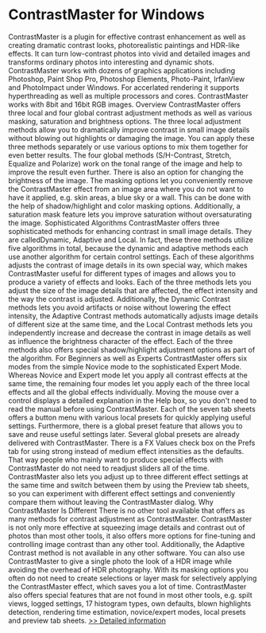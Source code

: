 # ContrastMaster for Windows
ContrastMaster is a plugin for effective contrast enhancement as well as creating dramatic contrast looks, photorealistic paintings and HDR-like effects. It can turn low-contrast photos into vivid and detailed images and transforms ordinary photos into interesting and dynamic shots. ContrastMaster works with dozens of graphics applications including Photoshop, Paint Shop Pro, Photoshop Elements, Photo-Paint, IrfanView and PhotoImpact under Windows. For accerlated rendering it supports hyperthreading as well as multiple processors and cores. ContrastMaster works with 8bit and 16bit RGB images. Overview ContrastMaster offers three local and four global contrast adjustment methods as well as various masking, saturation and brightness options. The three local adjustment methods allow you to dramatically improve contrast in small image details without blowing out highlights or damaging the image. You can apply these three methods separately or use various options to mix them together for even better results. The four global methods (S/H-Contrast, Stretch, Equalize and Polarize) work on the tonal range of the image and help to improve the result even further. There is also an option for changing the brightness of the image. The masking options let you conveniently remove the ContrastMaster effect from an image area where you do not want to have it applied, e.g. skin areas, a blue sky or a wall. This can be done with the help of shadow/highlight and color masking options. Additionally, a saturation mask feature lets you improve saturation without oversaturating the image. Sophisticated Algorithms ContrastMaster offers three sophisticated methods for enhancing contrast in small image details. They are calledDynamic, Adaptive and Local. In fact, these three methods utilize five algorithms in total, because the dynamic and adaptive methods each use another algorithm for certain control settings. Each of these algorithms adjusts the contrast of image details in its own special way, which makes ContrastMaster useful for different types of images and allows you to produce a variety of effects and looks. Each of the three methods lets you adjust the size of the image details that are affected, the effect intensity and the way the contrast is adjusted. Additionally, the Dynamic Contrast methods lets you avoid artifacts or noise without lowering the effect intensity, the Adaptive Contrast methods automatically adjusts image details of different size at the same time, and the Local Contrast methods lets you independently increase and decrease the contrast in image details as well as influence the brightness character of the effect. Each of the three methods also offers special shadow/highlight adjustment options as part of the algorithm. For Beginners as well as Experts ContrastMaster offers six modes from the simple Novice mode to the sophisticated Expert Mode. Whereas Novice and Expert mode let you apply all contrast effects at the same time, the remaining four modes let you apply each of the three local effects and all the global effects individually. Moving the mouse over a control displays a detailed explanation in the Help box, so you don't need to read the manual before using ContrastMaster. Each of the seven tab sheets offers a button menu with various local presets for quickly applying useful settings. Furthermore, there is a global preset feature that allows you to save and reuse useful settings later. Several global presets are already delivered with ContrastMaster. There is a FX Values check box on the Prefs tab for using strong instead of medium effect intensities as the defaults. That way people who mainly want to produce special effects with ContrastMaster do not need to readjust sliders all of the time. ContrastMaster also lets you adjust up to three different effect settings at the same time and switch between them by using the Preview tab sheets, so you can experiment with different effect settings and conveniently compare them without leaving the ContrastMaster dialog. Why ContrastMaster Is Different There is no other tool available that offers as many methods for contrast adjustment as ContrastMaster. ContrastMaster is not only more effective at squeezing image details and contrast out of photos than most other tools, it also offers more options for fine-tuning and controlling image contrast than any other tool. Additionally, the Adaptive Contrast method is not available in any other software. You can also use ContrastMaster to give a single photo the look of a HDR image while avoiding the overhead of HDR photography. With its masking options you often do not need to create selections or layer mask for selectively applying the ContrastMaster effect, which saves you a lot of time. ContrastMaster also offers special features that are not found in most other tools, e.g. spilt views, logged settings, 17 histogram types, own defaults, blown highlights detection, rendering time estimation, novice/expert modes, local presets and preview tab sheets.
[>> Detailed information](https://secure.element5.com/esales/product.html?productid=300266943&affiliateid=200057808)